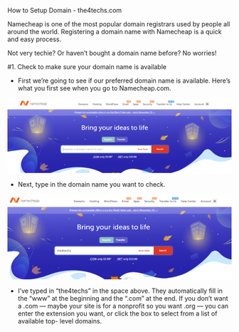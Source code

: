 How to Setup Domain - the4techs.com 

Namecheap is one of the most popular domain registrars used by people all around the world. Registering a domain name with Namecheap is a quick and easy process.

Not very techie? Or haven’t bought a domain name before? No worries!

#1. Check to make sure your domain name is available

- First we’re going to see if our preferred domain name is available. Here’s what you first see when you go to Namecheap.com.

![nm2](https://github.com/danferia/the4techies/blob/main/nm1.PNG?raw=true "nm1")

- Next, type in the domain name you want to check.


![nm2](https://github.com/danferia/the4techies/blob/main/nm2.PNG?raw=true "nm2")

- I’ve typed in “the4techs” in the space above. They automatically fill in the “www” at the beginning and the “.com” at the end.
  If you don’t want a .com — maybe your site is for a nonprofit so you want .org — you can enter the extension you want, or click the box to select from a list of available top-     level domains.

